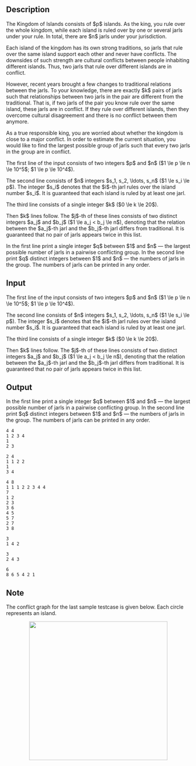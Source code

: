 ## Description

<div><p>The Kingdom of Islands consists of $p$ islands. As the king, you rule over the whole kingdom, while each island is ruled over by one or several jarls under your rule. In total, there are $n$ jarls under your jurisdiction.</p><p>Each island of the kingdom has its own strong traditions, so jarls that rule over the same island support each other and never have conflicts. The downsides of such strength are cultural conflicts between people inhabiting different islands. Thus, two jarls that rule over different islands are in conflict.</p><p>However, recent years brought a few changes to traditional relations between the jarls. To your knowledge, there are exactly $k$ pairs of jarls such that relationships between two jarls in the pair are different from the traditional. That is, if two jarls of the pair you know rule over the same island, these jarls are in conflict. If they rule over different islands, then they overcome cultural disagreement and there is no conflict between them anymore.</p><p>As a true responsible king, you are worried about whether the kingdom is close to a major conflict. In order to estimate the current situation, you would like to find the largest possible group of jarls such that every two jarls in the group are in conflict.</p></div><div class="input-specification"><p>The first line of the input consists of two integers $p$ and $n$ ($1 \le p \le n \le 10^5$; $1 \le p \le 10^4$).</p><p>The second line consists of $n$ integers $s_1, s_2, \ldots, s_n$ ($1 \le s_i \le p$). The integer $s_i$ denotes that the $i$-th jarl rules over the island number $s_i$. It is guaranteed that each island is ruled by at least one jarl.</p><p>The third line consists of a single integer $k$ ($0 \le k \le 20$).</p><p>Then $k$ lines follow. The $j$-th of these lines consists of two distinct integers $a_j$ and $b_j$ ($1 \le a_j &lt; b_j \le n$), denoting that the relation between the $a_j$-th jarl and the $b_j$-th jarl differs from traditional. It is guaranteed that no pair of jarls appears twice in this list.</p></div><div class="output-specification"><p>In the first line print a single integer $q$ between $1$ and $n$&nbsp;— the largest possible number of jarls in a pairwise conflicting group. In the second line print $q$ distinct integers between $1$ and $n$&nbsp;— the numbers of jarls in the group. The numbers of jarls can be printed in any order.</p></div>

## Input

<p>The first line of the input consists of two integers $p$ and $n$ ($1 \le p \le n \le 10^5$; $1 \le p \le 10^4$).</p><p>The second line consists of $n$ integers $s_1, s_2, \ldots, s_n$ ($1 \le s_i \le p$). The integer $s_i$ denotes that the $i$-th jarl rules over the island number $s_i$. It is guaranteed that each island is ruled by at least one jarl.</p><p>The third line consists of a single integer $k$ ($0 \le k \le 20$).</p><p>Then $k$ lines follow. The $j$-th of these lines consists of two distinct integers $a_j$ and $b_j$ ($1 \le a_j &lt; b_j \le n$), denoting that the relation between the $a_j$-th jarl and the $b_j$-th jarl differs from traditional. It is guaranteed that no pair of jarls appears twice in this list.</p>

## Output

<p>In the first line print a single integer $q$ between $1$ and $n$&nbsp;— the largest possible number of jarls in a pairwise conflicting group. In the second line print $q$ distinct integers between $1$ and $n$&nbsp;— the numbers of jarls in the group. The numbers of jarls can be printed in any order.</p>





```input1
4 4
1 2 3 4
1
2 3
```




```input2
2 4
1 1 2 2
1
3 4
```




```input3
4 8
1 1 1 2 2 3 4 4
7
1 2
2 3
3 6
4 5
5 7
2 7
3 8
```




```output1
3
1 4 2
```




```output2
3
2 4 3
```




```output3
6
8 6 5 4 2 1
```



## Note

<p>The conflict graph for the last sample testcase is given below. Each circle represents an island. </p><center> <img class="tex-graphics" src="file://YTfQYEmp.png" style="max-width: 100.0%;max-height: 100.0%;" width="378px"> </center>

